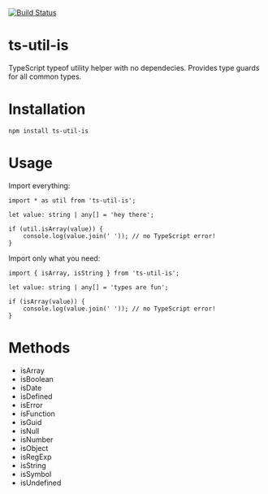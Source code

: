 [![Build Status](https://travis-ci.org/justinlettau/ts-util-is.svg?branch=master)](https://travis-ci.org/justinlettau/ts-util-is)

# ts-util-is
TypeScript typeof utility helper with no dependecies. Provides type guards for all common types.

# Installation
```
npm install ts-util-is
```

# Usage
Import everything:
```
import * as util from 'ts-util-is';

let value: string | any[] = 'hey there';

if (util.isArray(value)) {
    console.log(value.join(' ')); // no TypeScript error!
}
```

Import only what you need:
```
import { isArray, isString } from 'ts-util-is';

let value: string | any[] = 'types are fun';

if (isArray(value)) {
    console.log(value.join(' ')); // no TypeScript error!
}
```

# Methods
- isArray
- isBoolean
- isDate
- isDefined
- isError
- isFunction
- isGuid
- isNull
- isNumber
- isObject
- isRegExp
- isString
- isSymbol
- isUndefined
